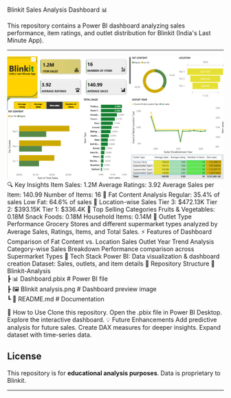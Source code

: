 Blinkit Sales Analysis Dashboard 📊

This repository contains a Power BI dashboard analyzing sales performance, item ratings, and outlet distribution for Blinkit (India's Last Minute App).

---
![Alt Text](https://github.com/ckhushio/Blinkit-Store-Analysis/blob/d950dc4a62ee4302b22e9b890042a51ce599188d/Blinkit%20analysis.png)
🔍 Key Insights
Item Sales: 1.2M
Average Ratings: 3.92
Average Sales per Item: 140.99
Number of Items: 16
🥗 Fat Content Analysis
Regular: 35.4% of sales
Low Fat: 64.6% of sales
📍 Location-wise Sales
Tier 3: $472.13K
Tier 2: $393.15K
Tier 1: $336.4K
🛒 Top Selling Categories
Fruits & Vegetables: 0.18M
Snack Foods: 0.18M
Household Items: 0.14M
🏬 Outlet Type Performance
Grocery Stores and different supermarket types analyzed by Average Sales, Ratings, Items, and Total Sales.
⚡ Features of Dashboard
Comparison of Fat Content vs. Location Sales
Outlet Year Trend Analysis
Category-wise Sales Breakdown
Performance comparison across Supermarket Types
🚀 Tech Stack
Power BI: Data visualization & dashboard creation
Dataset: Sales, outlets, and item details
📂 Repository Structure
📁 Blinkit-Analysis  
 ┣ 📊 Dashboard.pbix   # Power BI file  
 ┣ 🖼️ Blinkit analysis.png   # Dashboard preview image  
 ┗ 📄 README.md        # Documentation

📢 How to Use
Clone this repository.
Open the .pbix file in Power BI Desktop.
Explore the interactive dashboard.
💡 Future Enhancements
Add predictive analysis for future sales.
Create DAX measures for deeper insights.
Expand dataset with time-series data.

## License

This repository is for **educational analysis purposes**. Data is proprietary to Blinkit.

---

